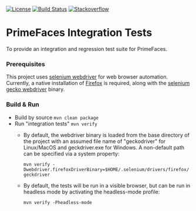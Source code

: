 [![License](http://img.shields.io/:license-apache-blue.svg)](http://www.apache.org/licenses/LICENSE-2.0.html)
[![Build Status](https://travis-ci.com/primefaces-extensions/primefaces-integration-tests.svg?branch=master)](https://travis-ci.com/github/primefaces-extensions/primefaces-integration-tests)
[![Stackoverflow](https://img.shields.io/badge/StackOverflow-primefaces-chocolate.svg)](https://stackoverflow.com/questions/tagged/primefaces-extensions)

PrimeFaces Integration Tests
==========================

To provide an integration and regression test suite for PrimeFaces.

### Prerequisites

This project uses [selenium webdriver](https://www.selenium.dev/) for web browser automation.  Currently, a native
installation of [Firefox](https://firefox.com/) is required, along with the
[selenium gecko webdriver](https://github.com/mozilla/geckodriver) binary.

### Build & Run
- Build by source `mvn clean package`
- Run "integration tests" `mvn verify`
  - By default, the webdriver binary is loaded from the base directory of the project with an assumed file name of
      "geckodriver" for Linux/MacOS and geckdriver.exe for Windows.  A non-default path can be specified via a system
      property:

      ```mvn verify -Dwebdriver.firefoxDriverBinary=$HOME/.selenium/drivers/firefox/geckdriver```
  - By default, the tests will be run in a visible browser, but can be run in headless mode by activating the
  headless-mode profile:

      ```mvn verify -Pheadless-mode```  
